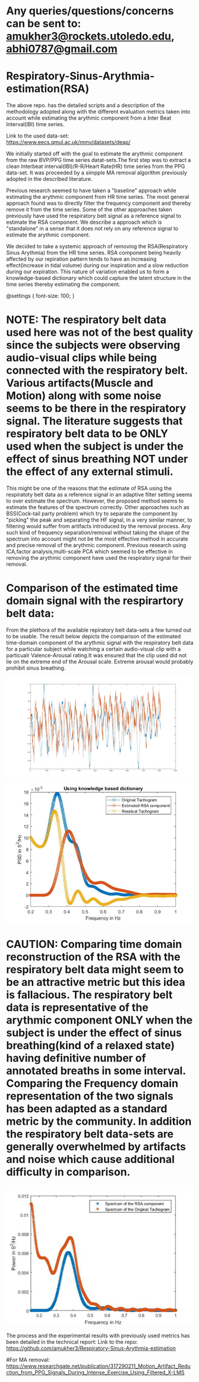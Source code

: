# Any queries/questions/concerns can be sent to: amukher3@rockets.utoledo.edu, abhi0787@gmail.com

# Respiratory-Sinus-Arythmia-estimation(RSA)

The above repo. has the detailed scripts and a description of the methodology adopted along with the different evaluation metrics taken into account while estimating the arythmic component from a Inter Beat Interval(IBI) time series.  

Link to the used data-set: https://www.eecs.qmul.ac.uk/mmv/datasets/deap/

We initially started off with the goal to estimate the arythmic component from the raw BVP/PPG time series datat-sets.The first step was to extract a clean Interbeat interval(IBI)/R-R/Heart Rate(HR) time series from the PPG data-set. It was proceeded by a simpple MA removal algorithm previously adopted in the described literature. 

Previous research seemed to have taken a "baseline" approach while estimating the arythmic component from HR time series. The most general approach found was to directly filter the frequency component and thereby remove it from the time series. Some of the other approaches taken previously have used the respiratory belt signal as a  reference signal to estimate the RSA component. We describe a approach which is "standalone" in a sense that it does not rely on any reference signal to estimate the arythmic component. 

We decided to take a systemic approach of removing the RSA(Respiratory Sinus Arythmia) from the HR time series. RSA component being heavily affected by our repiration pattern tends to have an increasing effect(increase in tidal volume) during our inspiration and a slow reduction during our expiration. This nature of variation enabled us to form a knowledge-based dictionary which could capture the latent structure in the time series thereby estimating the component. 

@settings {
  font-size: 100;
} 
# NOTE: The respiratory belt data used here was not of the best quality since the subjects were observing audio-visual clips while being connected with the respiratory belt. Various artifacts(Muscle and Motion) along with some noise seems to be there in the respiratory signal. The literature suggests that respiratory belt data to be ONLY used when the subject is under the effect of sinus breathing NOT under the effect of any external stimuli.

This might be one of the reasons that the estimate of RSA using the respiratoty belt data as a reference signal in an adaptive filter setting seems to over estimate the spectrum. However, the proposed method seems to estimate the features of the spectrum correctly. Other approaches such as BSS(Cock-tail party problem) which try to separate the component by "picking" the peak and separating the HF signal, in a very similar manner, to filtering would suffer from artifacts introduced by the removal process. Any such kind of frequency separation/removal without taking the shape of the spectrum into account might not be the most effective method in accurate and precise removal of the arythmic component. Previous research using ICA,factor analysis,multi-scale PCA which seemed to be effective in removing the arythmic component have used the respiratory signal for their removal. 

# Comparison of the estimated time domain signal with the respirartory belt data:

From the plethora of the available repiratory belt data-sets a few turned out to be usable. The result below depicts the comparison of the estimated time-domain component of the arythmic signal with the respiratory belt data for a particular subject while watching a certain audio-visual clip with a particualr Valence-Arousal rating.It was ensured that the clip used did not lie on the extreme end of the Arousal scale. Extreme arousal would probably prohibit sinus breathing. 

![](RSAestimation...jpg)  ![](save2_RSAest_knowledgebased.jpg)

# CAUTION: Comparing time domain reconstruction of the RSA with the respiratory belt data might seem to be an attractive metric but this idea is fallacious. The respiratory belt data is representative of the arythmic component ONLY when the subject is under the effect of sinus breathing(kind of a relaxed state) having definitive number of annotated breaths in some interval. Comparing the Frequency domain representation of the two signals has been adapted as a standard metric by the community. In addition the respiratory belt data-sets are generally overwhelmed by artifacts and noise which cause additional difficulty in comparison. 

![Comparison of the Spectrums](SpectrumOfRSA_OriginalTachogram.jpg)

The process and the experimental results with previously used metrics has been detailed in the technical report:
Link to the repo: https://github.com/amukher3/Respiratory-Sinus-Arythmia-estimation 

#For MA removal: https://www.researchgate.net/publication/317290211_Motion_Artifact_Reduction_from_PPG_Signals_During_Intense_Exercise_Using_Filtered_X-LMS
